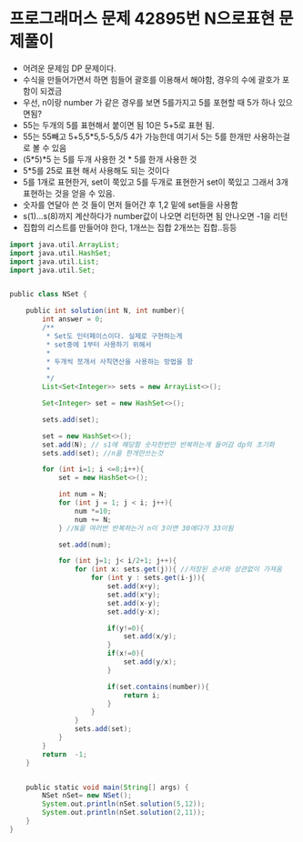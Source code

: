 # 프로그래머스 문제 42895번 N으로표현 문제풀이

 * 어려운 문제임 DP 문제이다.
 * 수식을 만들어가면서 하면 힘들어 괄호를 이용해서 해야함, 경우의 수에 괄호가 포함이 되겠금
 * 우선, n이랑 number 가 같은 경우를 보면 5를가지고 5를 포현할 때 5가 하나 있으면됨?
 * 55는 두개의 5를 표현해서 붙이면 됨 10은 5+5로 표현 됨.
 * 55는 55빼고 5+5,5*5,5-5,5/5 4가 가능한데 여기서 5는 5를 한개만 사용하는걸로 볼 수 있음
 * (5*5)*5 는 5를 두개 사용한 것 * 5를 한개 사용한 것
 * 5*5를 25로 표현 해서 사용해도 되는 것이다
 * 5를 1개로 표현한거, set이 쭉있고 5를 두개로 표현한거 set이 쭉있고 그래서 3개 표현하는 것을 얻을 수 있음.
 * 숫자를 연달아 쓴 것 들이 먼저 들어간 후 1,2 밑에 set들을 사용함
 * s(1)...s(8)까지 계산하다가 number값이 나오면 리턴하면 됨 안나오면 -1을 리턴
 * 집합의 리스트를 만들어야 한다, 1개쓰는 집합 2개쓰는 집합..등등

```groovy
import java.util.ArrayList;
import java.util.HashSet;
import java.util.List;
import java.util.Set;


public class NSet {

    public int solution(int N, int number){
        int answer = 0;
        /**
         * Set도 인터페이스이다. 실제로 구현하는게
         * set중에 1부터 사용하기 위해서
         *
         * 두개씩 쪼개서 사칙연산을 사용하는 방법을 함
         *
         */
        List<Set<Integer>> sets = new ArrayList<>();

        Set<Integer> set = new HashSet<>();

        sets.add(set);

        set = new HashSet<>();
        set.add(N); // s1에 해당함 숫자한번만 반복하는게 들어감 dp의 초기화
        sets.add(set); //n을 한개만쓰는것

        for (int i=1; i <=8;i++){
            set = new HashSet<>();

            int num = N;
            for (int j = 1; j < i; j++){
                num *=10;
                num += N;
            } //N을 여러번 반복하는거 n이 3이면 30에다가 33이됨

            set.add(num);

            for (int j=1; j< i/2+1; j++){
                for (int x: sets.get(j)){ //저장된 순서와 상관없이 가져옴
                    for (int y : sets.get(i-j)){
                        set.add(x+y);
                        set.add(x*y);
                        set.add(x-y);
                        set.add(y-x);

                        if(y!=0){
                            set.add(x/y);
                        }
                        if(x!=0){
                            set.add(y/x);
                        }

                        if(set.contains(number)){
                            return i;
                        }
                    }
                }
                sets.add(set);
            }
        }
        return  -1;
    }


    public static void main(String[] args) {
        NSet nSet= new NSet();
        System.out.println(nSet.solution(5,12));
        System.out.println(nSet.solution(2,11));
    }
}
```

